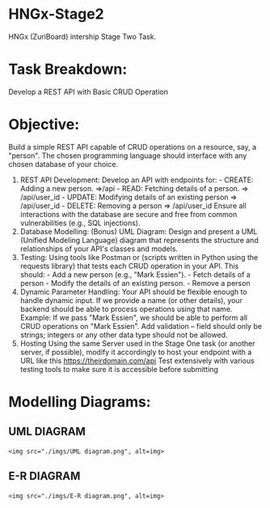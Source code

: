 # HNGx-Stage2
HNGx (ZuriBoard) intership Stage Two Task.
# Task Breakdown: 
Develop a REST API with Basic CRUD Operation
# Objective: 
Build a simple REST API capable of CRUD operations on a resource, say, a "person". The chosen programming language should interface with any chosen database of your choice.
1. REST API Development:
    Develop an API with endpoints for:
        - CREATE: Adding a new person.  =>/api
        - READ: Fetching details of a person.  => /api/user_id
        - UPDATE: Modifying details of an existing person => /api/user_id
        - DELETE: Removing a person => /api/user_id
Ensure all interactions with the database are secure and free from common vulnerabilities (e.g., SQL injections).
2. Database Modelling: (Bonus)
    UML Diagram: Design and present a UML (Unified Modeling Language) diagram that represents the structure and relationships of your API's classes and models.
3. Testing:
    Using tools like Postman or (scripts written in Python using the requests library) that tests each CRUD operation in your API.
    This  should:
        - Add a new person (e.g., "Mark Essien").
        - Fetch details of a person
        - Modify the details of an existing person.
        - Remove a person
4. Dynamic Parameter Handling:
    Your API should be flexible enough to handle dynamic input. If we provide a name (or other details), your backend should be able to process operations using that name.
    Example: If we pass "Mark Essien", we should be able to perform all CRUD operations on "Mark Essien".
    Add validation – field should only be strings; integers or any other data type should not be allowed.
5. Hosting
    Using the same Server used in the Stage One task (or another server, if possible), modify it accordingly to  host your endpoint with a URL like this https://theirdomain.com/api
Test extensively with various testing tools to make sure it is accessible before submitting

# Modelling Diagrams:
## UML DIAGRAM
    <img src="./imgs/UML diagram.png", alt=img>
## E-R DIAGRAM
    <img src="./imgs/E-R diagram.png", alt=img>
